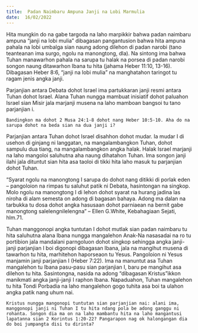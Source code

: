 ```yaml
---
title:  Padan Naimbaru Ampuna Janji na Lobi Marmulia
date:  16/02/2022
---
```


Hita mungkin do na gabe targoda na laho marpikkir bahwa padan naimbaru ampuna “janji na lobi mulia” dibagasan pangantusion bahwa hita ampuna pahala na lobi umbalga sian naung adong dilehon di padan narobi (tano teanteanan ima surgo, ngolu na manongtong, dla). Na sintong ima bahwa Tuhan manawarhon pahala na sarupa tu halak na porsea di padan narobi songon naung ditawarhon Ibana tu hita (jahama Heber 11:10, 13-16). Dibagasan Heber 8:6, “janji na lobi mulia” na manghatahon taringot tu ragam  jenis angka janji.

Parjanjian antara Debata dohot Israel ima partukkaran janji resmi antara Tuhan dohot Israel. Alana Tuhan nungga mambuat inisiatif dohot paluahon Israel sian Misir jala marjanji musena na laho mamboan bangsoi tu tano parjanjian i.

`Bandingkon ma dohot 2 Musa 24:1-8 dohot nang Heber 10:5-10. Aha do na sarupa dohot na beda sian na dua janji i?`

Parjanjian antara Tuhan dohot Israel disahhon dohot mudar. Ia mudar I di usehon di ginjang ni langgatan, na mangalambangkon Tuhan, dohot sampulu dua tiang, na mangalambangkon angka halak. Halak Israel marjanji na laho mangoloi saluhutna aha naung dihatahon Tuhan. Ima songon janji ilahi jala dituntut sian hita asa taoloi di tikki hita laho masuk tu parjanjian dohot Tuhan.

“Syarat ngolu na manongtong I sarupa do dohot nang ditikki di porlak eden – pangoloion na rimpas tu saluhut patik ni Debata, hasintongan na singkop. Molo ngolu na manongtong I di lehon dohot syarat na hurang jadina las niroha di alam semesta on adong di bagasan bahaya. Adong ma dalan na tarbukka tu dosa dohot angka hasusaan dohot parniaean na bernit gabe manongtong salelengnilelengna” – Ellen G.White, Kebahagiaan Sejati, hlm.71.

Tuhan manggonopi angka tuntutan I dohot mutlak sian padan naimbaru tu hita saluhutna alana Ibana nungga mangalehon Anak-Na nasasadai na ro tu portibion jala mandalani parngoluon dohot singkop sehingga angka janji-janji parjanjian I boi digonopi dibagasan Ibana, jala na mangihut musena di tawarhon tu hita, marhitehon haporseaon tu Yesus. Pangoloion ni Yesus manjamin janji parjanjian I (Heber 7:22). Ima na manuntut asa Tuhan mangalehon tu Ibana pasu-pasu sian parjanjian I, baru pe mangihut asa dilehon tu hita. Sasintongna, nasida na adong “dibagasan Kristus”ikkon manikmati angka janji-janji I raphon Ibana. Napaduahon, Tuhan mangalehon tu hita Tondi Porbadia na laho mangalehon gogo tuhita asa boi ta ulahon angka patik nang uhum nai.

`Kristus nungga mangonopi tuntutan sian parjanjian nai: alani ima, manggonopi janji ni Tuhan I tu hita ndang pola be adong ganggu ni rohanta. Songon dia ma on na laho mambantu hita na laho mangantusi lapatanna sian 2 Korintus 1:20-22? Pangarapon nag ok halongangan dia do boi jumpangta disi tu dirinta?`